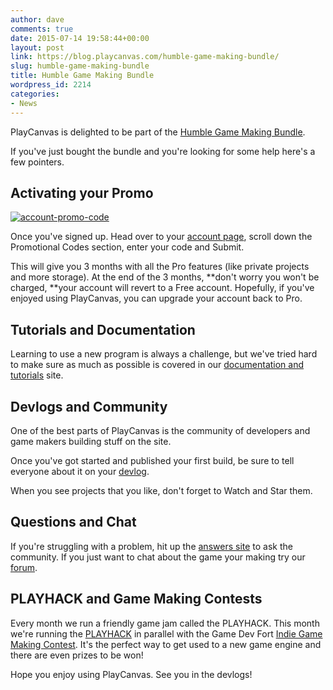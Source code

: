 ```yaml
---
author: dave
comments: true
date: 2015-07-14 19:58:44+00:00
layout: post
link: https://blog.playcanvas.com/humble-game-making-bundle/
slug: humble-game-making-bundle
title: Humble Game Making Bundle
wordpress_id: 2214
categories:
- News
---
```


PlayCanvas is delighted to be part of the [Humble Game Making Bundle](https://www.humblebundle.com/).

If you've just bought the bundle and you're looking for some help here's a few pointers.


## Activating your Promo


[![account-promo-code](https://blog.playcanvas.com/wp-content/uploads/2015/07/account-promo-code.jpg)](http://blog.playcanvas.com/wp-content/uploads/2015/07/account-promo-code.jpg)



Once you've signed up. Head over to your [account page](https://playcanvas.com/account), scroll down the Promotional Codes section, enter your code and Submit.

This will give you 3 months with all the Pro features (like private projects and more storage). At the end of the 3 months, **don't worry you won't be charged, **your account will revert to a Free account. Hopefully, if you've enjoyed using PlayCanvas, you can upgrade your account back to Pro.


## Tutorials and Documentation


Learning to use a new program is always a challenge, but we've tried hard to make sure as much as possible is covered in our [documentation and tutorials](http://developer.playcanvas.com) site.


## Devlogs and Community


One of the best parts of PlayCanvas is the community of developers and game makers building stuff on the site.

Once you've got started and published your first build, be sure to tell everyone about it on your [devlog](http://blog.playcanvas.com/the-devlog-playcanvas-community-feature/).

When you see projects that you like, don't forget to Watch and Star them.


## Questions and Chat


If you're struggling with a problem, hit up the [answers site](http://answers.playcanvas.com) to ask the community. If you just want to chat about the game your making try our [forum](http://forum.playcanvas.com).


## PLAYHACK and Game Making Contests


Every month we run a friendly game jam called the PLAYHACK. This month we're running the [PLAYHACK](http://blog.playcanvas.com/playhack-july-15-join-the-indie-game-maker-contest/) in parallel with the Game Dev Fort [Indie Game Making Contest](http://contest.gamedevfort.com/). It's the perfect way to get used to a new game engine and there are even prizes to be won!

Hope you enjoy using PlayCanvas. See you in the devlogs!


